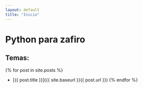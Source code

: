 ```yaml
---
layout: default
title: "Inicio"
---
```


# Python para zafiro

## Temas:

{% for post in site.posts %}
- [{{ post.title }}]({{ site.baseurl }}{{ post.url }})
{% endfor %}


